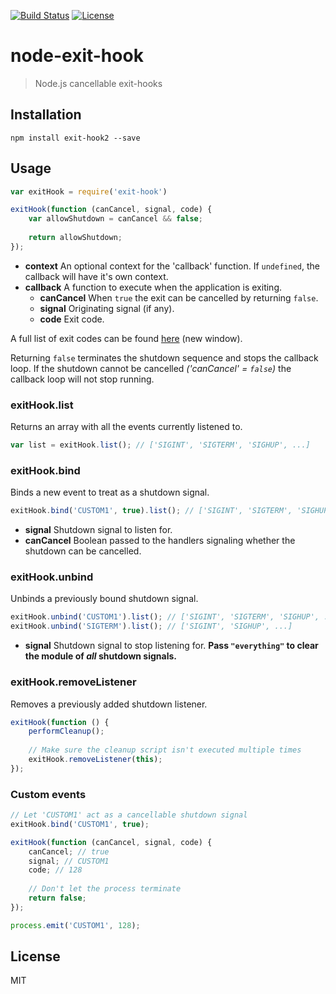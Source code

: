 [![Build Status](https://travis-ci.org/unkelpehr/node-exit-hook.svg?branch=master)](https://travis-ci.org/unkelpehr/node-exit-hook)
[![License](https://img.shields.io/badge/license-MIT-blue.svg)](LICENSE.md)

# node-exit-hook

> Node.js cancellable exit-hooks



## Installation

```
npm install exit-hook2 --save
```

## Usage

```javascript
var exitHook = require('exit-hook')

exitHook(function (canCancel, signal, code) {
    var allowShutdown = canCancel && false;
    
    return allowShutdown;
});
```

- **context** An optional context for the 'callback' function. If `undefined`, the callback will have it's own context.
- **callback** A function to execute when the application is exiting.
  - **canCancel** When `true` the exit can be cancelled by returning `false`.
  - **signal** Originating signal (if any).
  - **code** Exit code.

A full list of exit codes can be found <a href="https://nodejs.org/api/process.html#process_exit_codes" target="_blank">here</a> (new window).

Returning `false` terminates the shutdown sequence and stops the callback loop. If the shutdown cannot be cancelled _('canCancel' = `false`)_ the callback loop will not stop running.

### exitHook.list
Returns an array with all the events currently listened to.
```javascript
var list = exitHook.list(); // ['SIGINT', 'SIGTERM', 'SIGHUP', ...]
```

### exitHook.bind
Binds a new event to treat as a shutdown signal.
```javascript
exitHook.bind('CUSTOM1', true).list(); // ['SIGINT', 'SIGTERM', 'SIGHUP', 'CUSTOM1', ...]
```
- **signal** Shutdown signal to listen for.
- **canCancel** Boolean passed to the handlers signaling whether the shutdown can be cancelled.

### exitHook.unbind
Unbinds a previously bound shutdown signal.
```javascript
exitHook.unbind('CUSTOM1').list(); // ['SIGINT', 'SIGTERM', 'SIGHUP', ...]
exitHook.unbind('SIGTERM').list(); // ['SIGINT', 'SIGHUP', ...]
```
- **signal** Shutdown signal to stop listening for. **Pass `"everything"` to clear the module of _all_ shutdown signals.**

### exitHook.removeListener
Removes a previously added shutdown listener.
```javascript
exitHook(function () {
    performCleanup();
    
    // Make sure the cleanup script isn't executed multiple times
    exitHook.removeListener(this);
});
```

### Custom events
```javascript
// Let 'CUSTOM1' act as a cancellable shutdown signal
exitHook.bind('CUSTOM1', true);

exitHook(function (canCancel, signal, code) {
    canCancel; // true
    signal; // CUSTOM1
    code; // 128
    
    // Don't let the process terminate
    return false;
});

process.emit('CUSTOM1', 128);
```

## License

MIT
